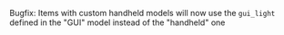 Bugfix: Items with custom handheld models will now use the `gui_light` defined in the "GUI" model instead of the "handheld" one
